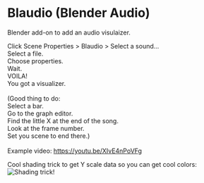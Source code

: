 # Blaudio (Blender Audio)

Blender add-on to add an audio visulaizer.

Click Scene Properties > Blaudio > Select a sound... <br>
Select a file.<br>
Choose properties.<br>
Wait.<br>
VOILA!<br>
You got a visualizer.<br>
<br>
(Good thing to do:<br>
Select a bar.<br>
Go to the graph editor.<br>
Find the little X at the end of the song.<br>
Look at the frame number.<br>
Set you scene to end there.)<br>
<br>
Example video: https://youtu.be/XIvE4nPoVFg

Cool shading trick to get Y scale data so you can get cool colors:
![Shading trick!](https://i.imgur.com/mgkTva6.png)
